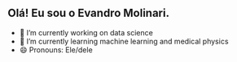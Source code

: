 ## Olá! Eu sou o Evandro Molinari.

- 🔭 I’m currently working on data science 
- 🌱 I’m currently learning machine learning and medical physics
- 😄 Pronouns: Ele/dele

